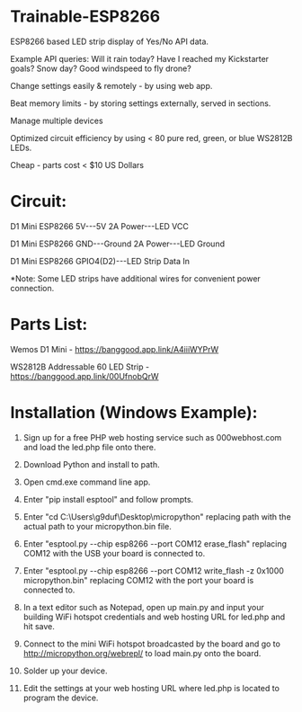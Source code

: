# Trainable-ESP8266

ESP8266 based LED strip display of Yes/No API data.

Example API queries:
Will it rain today? Have I reached my Kickstarter goals? Snow day? Good windspeed to fly drone? 

Change settings easily & remotely - by using web app.

Beat memory limits - by storing settings externally, served in sections.

Manage multiple devices

Optimized circuit efficiency by using < 80 pure red, green, or blue WS2812B LEDs.

Cheap - parts cost < $10 US Dollars


# Circuit:

D1 Mini ESP8266 5V---5V 2A Power---LED VCC

D1 Mini ESP8266 GND---Ground 2A Power---LED Ground

D1 Mini ESP8266 GPIO4(D2)---LED Strip Data In

*Note: Some LED strips have additional wires for convenient power connection.

# Parts List:

Wemos D1 Mini - https://banggood.app.link/A4iiiWYPrW

WS2812B Addressable 60 LED Strip - https://banggood.app.link/00UfnobQrW

# Installation (Windows Example):

1. Sign up for a free PHP web hosting service such as 000webhost.com and load the led.php file onto there. 

2. Download Python and install to path.

3. Open cmd.exe command line app.

4. Enter "pip install esptool" and follow prompts.

5. Enter "cd C:\Users\g9duf\Desktop\micropython" replacing path with the actual path to your micropython.bin file.

6. Enter "esptool.py --chip esp8266 --port COM12 erase_flash" replacing COM12 with the USB  your board is connected to.

7. Enter "esptool.py --chip esp8266 --port COM12 write_flash -z 0x1000 micropython.bin" replacing COM12 with the port your board is connected to.

8. In a text editor such as Notepad, open up main.py and input your building WiFi hotspot credentials and web hosting URL for led.php and hit save.

9. Connect to the mini WiFi hotspot broadcasted by the board and go to http://micropython.org/webrepl/ to load main.py onto the board.

10. Solder up your device.

11. Edit the settings at your web hosting URL where led.php is located to program the device.
